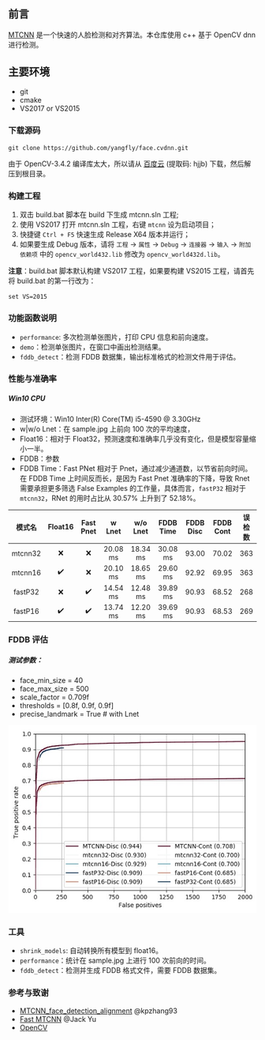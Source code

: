 ## 前言

[MTCNN](https://github.com/kpzhang93/MTCNN_face_detection_alignment) 是一个快速的人脸检测和对齐算法。本仓库使用 c++ 基于 OpenCV dnn 进行检测。 

## 主要环境

- git
- cmake
- VS2017 or VS2015

### 下载源码

```
git clone https://github.com/yangfly/face.cvdnn.git
```

由于 OpenCV-3.4.2 编译库太大，所以请从 [百度云](https://pan.baidu.com/s/1s9P2D23f_cBIQidN6r6RHg) (提取码: hjjb) 下载，然后解压到根目录。

### 构建工程

1. 双击 build.bat 脚本在 build 下生成 mtcnn.sln 工程;
2. 使用 VS2017 打开 mtcnn.sln 工程，右键 `mtcnn` 设为启动项目；
3. 快捷键 `Ctrl + F5` 快速生成 Release X64 版本并运行；
4. 如果要生成 Debug 版本，请将 `工程` → `属性` → `Debug` → `连接器` → `输入` → `附加依赖项` 中的 `opencv_world432.lib` 修改为 `opencv_world432d.lib`。

**注意**：build.bat 脚本默认构建 VS2017 工程，如果要构建 VS2015 工程，请首先将 build.bat 的第一行改为：
```
set VS=2015
```

### 功能函数说明

- `performance`: 多次检测单张图片，打印 CPU 信息和前向速度。
- `demo`：检测单张图片，在窗口中画出检测结果。
- `fddb_detect`：检测 FDDB 数据集，输出标准格式的检测文件用于评估。

### 性能与准确率

##### Win10 CPU

- 测试环境：Win10 Inter(R) Core(TM) i5-4590 @ 3.30GHz
- w|w/o Lnet：在 sample.jpg 上前向 100 次的平均速度，
- Float16：相对于 Float32，预测速度和准确率几乎没有变化，但是模型容量缩小一半。
- FDDB：参数 
- FDDB Time：Fast PNet 相对于 Pnet，通过减少通道数，以节省前向时间。在 FDDB Time 上时间反而长，是因为 Fast Pnet 准确率的下降，导致 Rnet 需要承担更多筛选 False Examples 的工作量，具体而言，`fastP32` 相对于 `mtcnn32`，RNet 的用时占比从 30.57% 上升到了 52.18%。

模式名  |      Float16       |     Fast Pnet      |  w Lnet  | w/o Lnet | FDDB Time | FDDB Disc | FDDB Cont | 误检数
:-----: | :----------------: | :----------------: | :------: | :------: | :-------: | :-------: | :-------: | :----:
mtcnn32 |        :x:         |        :x:         | 20.08 ms | 18.34 ms | 30.08 ms  |   93.00   |   70.02   |  363
mtcnn16 | :heavy_check_mark: |        :x:         | 20.10 ms | 18.65 ms | 29.60 ms  |   92.92   |   69.95   |  363
fastP32 |        :x:         | :heavy_check_mark: | 14.54 ms | 12.48 ms | 39.89 ms  |   90.93   |   68.52   |  268
fastP16 | :heavy_check_mark: | :heavy_check_mark: | 13.74 ms | 12.20 ms | 39.69 ms  |   90.93   |   68.53   |  269


### FDDB 评估

##### 测试参数：
- face_min_size = 40
- face_max_size = 500
- scale_factor = 0.709f
- thresholds = [0.8f, 0.9f, 0.9f]
- precise_landmark = True # with Lnet

![](images/FDDB.jpg)

### 工具

- `shrink_models`: 自动转换所有模型到 float16。
- `performance`：统计在 sample.jpg 上进行 100 次前向的时间。
- `fddb_detect`：检测并生成 FDDB 格式文件，需要 FDDB 数据集。

### 参考与致谢

- [MTCNN_face_detection_alignment](https://github.com/kpzhang93/MTCNN_face_detection_alignment/tree/master/code/codes/MTCNNv2/model) @kpzhang93
- [Fast MTCNN](https://github.com/szad670401/Fast-MTCNN) @Jack Yu
- [OpenCV](https://github.com/opencv/opencv)